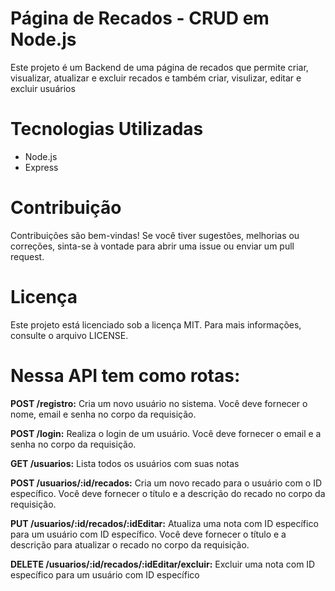 # Página de Recados - CRUD em Node.js

Este projeto é um Backend de uma página de recados que permite criar, visualizar, atualizar e excluir recados e também criar, visulizar, editar e excluir usuários

# Tecnologias Utilizadas

<ul>
  <li>Node.js</li>
  <li>Express</li>
</ul>

# Contribuição

Contribuições são bem-vindas! Se você tiver sugestões, melhorias ou correções, sinta-se à vontade para abrir uma issue ou enviar um pull request.

# Licença

Este projeto está licenciado sob a licença MIT. Para mais informações, consulte o arquivo LICENSE.

# Nessa API tem como rotas:

**POST /registro:**
Cria um novo usuário no sistema. Você deve fornecer o nome, email e senha no corpo da requisição.

**POST /login:**
Realiza o login de um usuário. Você deve fornecer o email e a senha no corpo da requisição.

**GET /usuarios:**
Lista todos os usuários com suas notas

**POST /usuarios/:id/recados:**
Cria um novo recado para o usuário com o ID específico. Você deve fornecer o título e a descrição do recado no corpo da requisição.

**PUT /usuarios/:id/recados/:idEditar:**
Atualiza uma nota com ID específico para um usuário com ID específico. Você deve fornecer o título e a descrição para atualizar o recado no corpo da requisição.

**DELETE /usuarios/:id/recados/:idEditar/excluir:**
Excluir uma nota com ID específico para um usuário com ID específico
